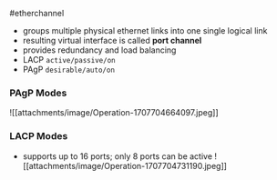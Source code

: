 #etherchannel
- groups multiple physical ethernet links into one single logical link
- resulting virtual interface is called **port channel**
- provides redundancy and load balancing
- LACP `active/passive/on`
- PAgP `desirable/auto/on`
### PAgP Modes
![[attachments/image/Operation-1707704664097.jpeg]]
### LACP Modes
- supports up to 16 ports; only 8 ports can be active
![[attachments/image/Operation-1707704731190.jpeg]]